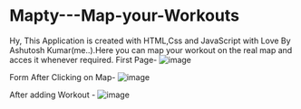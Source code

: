 # Mapty---Map-your-Workouts
Hy, This Application is created with HTML,Css and JavaScript with Love By Ashutosh Kumar(me..).Here you can map your workout on the real map and acces it whenever required.
First Page-
![image](https://user-images.githubusercontent.com/48045926/196843876-5a6096fc-86d5-4a14-9234-3d0804cdc604.png)

Form After Clicking on Map-
![image](https://user-images.githubusercontent.com/48045926/196844007-b0e43ea2-1565-44be-aa53-a62dba1f42dc.png)


After adding Workout -
![image](https://user-images.githubusercontent.com/48045926/196843771-fbbb1900-4c50-4e3e-a99a-e3d71b945f4c.png)

